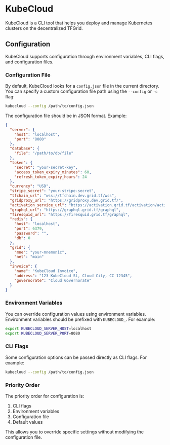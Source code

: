 
# KubeCloud

KubeCloud is a CLI tool that helps you deploy and manage Kubernetes clusters on the decentralized TFGrid.

## Configuration

KubeCloud supports configuration through environment variables, CLI flags, and configuration files.

### Configuration File

By default, KubeCloud looks for a `config.json` file in the current directory. You can specify a custom configuration file path using the `--config` or `-c` flag:

```bash
kubecloud --config /path/to/config.json
```

The configuration file should be in JSON format. Example:

```json
{
  "server": {
    "host": "localhost",
    "port": "8080"
  },
  "database": {
    "file": "/path/to/db/file"
  },
  "token": {
    "secret": "your-secret-key",
    "access_token_expiry_minutes": 60,
    "refresh_token_expiry_hours": 24
  },
  "currency": "USD",
  "stripe_secret": "your-stripe-secret",
  "tfchain_url": "wss://tfchain.dev.grid.tf/wss",
  "gridproxy_url": "https://gridproxy.dev.grid.tf/",
  "activation_service_url": "https://activation.grid.tf/activation/activate",
  "graphql_url": "https://graphql.grid.tf/graphql",
  "firesquid_url": "https://firesquid.grid.tf/graphql",
  "redis": {
    "host": "localhost",
    "port": 6379,
    "password": "",
    "db": 0
  },
  "grid": {
    "mne": "your-mnemonic",
    "net": "main"
  },
  "invoice": {
    "name": "KubeCloud Invoice",
    "address": "123 KubeCloud St, Cloud City, CC 12345",
    "governorate": "Cloud Governorate"
  }
}
```

### Environment Variables

You can override configuration values using environment variables. Environment variables should be prefixed with `KUBECLOUD_`. For example:

```bash
export KUBECLOUD_SERVER_HOST=localhost
export KUBECLOUD_SERVER_PORT=8080
```

### CLI Flags

Some configuration options can be passed directly as CLI flags. For example:

```bash
kubecloud --config /path/to/config.json
```

### Priority Order

The priority order for configuration is:

1. CLI flags
2. Environment variables
3. Configuration file
4. Default values

This allows you to override specific settings without modifying the configuration file.
